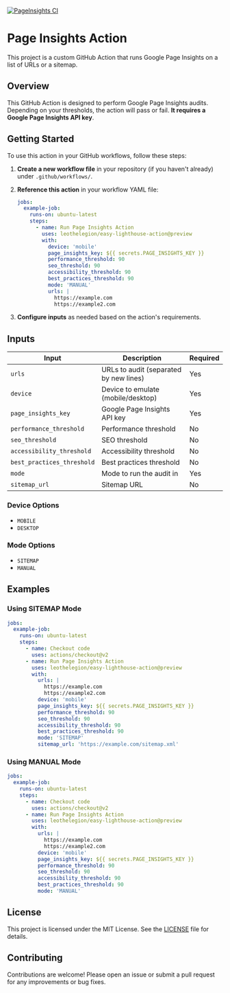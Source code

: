 [![PageInsights CI](https://github.com/LeoTheLegion/easy-lighthouse-action/actions/workflows/main.yml/badge.svg)](https://github.com/LeoTheLegion/easy-lighthouse-action/actions/workflows/main.yml)

# Page Insights Action

This project is a custom GitHub Action that runs Google Page Insights on a list of URLs or a sitemap.

## Overview

This GitHub Action is designed to perform Google Page Insights audits. Depending on your thresholds, the action will pass or fail. **It requires a Google Page Insights API key**.

## Getting Started

To use this action in your GitHub workflows, follow these steps:

1. **Create a new workflow file** in your repository (if you haven't already) under `.github/workflows/`.
2. **Reference this action** in your workflow YAML file:

   ```yaml
   jobs:
     example-job:
       runs-on: ubuntu-latest
       steps:
         - name: Run Page Insights Action
           uses: leothelegion/easy-lighthouse-action@preview
           with:
             device: 'mobile'
             page_insights_key: ${{ secrets.PAGE_INSIGHTS_KEY }}
             performance_threshold: 90
             seo_threshold: 90
             accessibility_threshold: 90
             best_practices_threshold: 90
             mode: 'MANUAL'
             urls: |
               https://example.com
               https://example2.com
   ```

3. **Configure inputs** as needed based on the action's requirements.

## Inputs

| Input                      | Description                             | Required |
|----------------------------|-----------------------------------------|----------|
| `urls`                     | URLs to audit (separated by new lines)  | Yes      |
| `device`                   | Device to emulate (mobile/desktop)      | Yes      |
| `page_insights_key`        | Google Page Insights API key            | Yes      |
| `performance_threshold`    | Performance threshold                   | No       |
| `seo_threshold`            | SEO threshold                           | No       |
| `accessibility_threshold`  | Accessibility threshold                 | No       |
| `best_practices_threshold` | Best practices threshold                | No       |
| `mode`                     | Mode to run the audit in                | Yes      |
| `sitemap_url`              | Sitemap URL                             | No       |

### Device Options

- `MOBILE`
- `DESKTOP`

### Mode Options

- `SITEMAP`
- `MANUAL`

## Examples

### Using SITEMAP Mode

```yaml
jobs:
  example-job:
    runs-on: ubuntu-latest
    steps:
      - name: Checkout code
        uses: actions/checkout@v2
      - name: Run Page Insights Action
        uses: leothelegion/easy-lighthouse-action@preview
        with:
          urls: |
            https://example.com
            https://example2.com
          device: 'mobile'
          page_insights_key: ${{ secrets.PAGE_INSIGHTS_KEY }}
          performance_threshold: 90
          seo_threshold: 90
          accessibility_threshold: 90
          best_practices_threshold: 90
          mode: 'SITEMAP'
          sitemap_url: 'https://example.com/sitemap.xml'
```

### Using MANUAL Mode

```yaml
jobs:
  example-job:
    runs-on: ubuntu-latest
    steps:
      - name: Checkout code
        uses: actions/checkout@v2
      - name: Run Page Insights Action
        uses: leothelegion/easy-lighthouse-action@preview
        with:
          urls: |
            https://example.com
            https://example2.com
          device: 'mobile'
          page_insights_key: ${{ secrets.PAGE_INSIGHTS_KEY }}
          performance_threshold: 90
          seo_threshold: 90
          accessibility_threshold: 90
          best_practices_threshold: 90
          mode: 'MANUAL'
```

## License

This project is licensed under the MIT License. See the [LICENSE](LICENSE) file for details.

## Contributing

Contributions are welcome! Please open an issue or submit a pull request for any improvements or bug fixes.